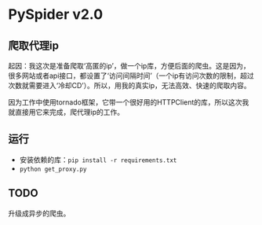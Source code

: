 # PySpider v2.0

## 爬取代理ip
起因：我这次是准备爬取‘高匿的ip’，做一个ip库，方便后面的爬虫。这是因为，很多网站或者api接口，都设置了‘访问间隔时间’（一个ip有访问次数的限制，超过次数就需要进入‘冷却CD’）。所以，用我的真实ip，无法高效、快速的爬取内容。

因为工作中使用tornado框架，它带一个很好用的HTTPClient的库，所以这次我就直接用它来完成，爬代理ip的工作。

## 运行
- 安装依赖的库：`pip install -r requirements.txt`
- `python get_proxy.py`

## TODO
升级成异步的爬虫。
